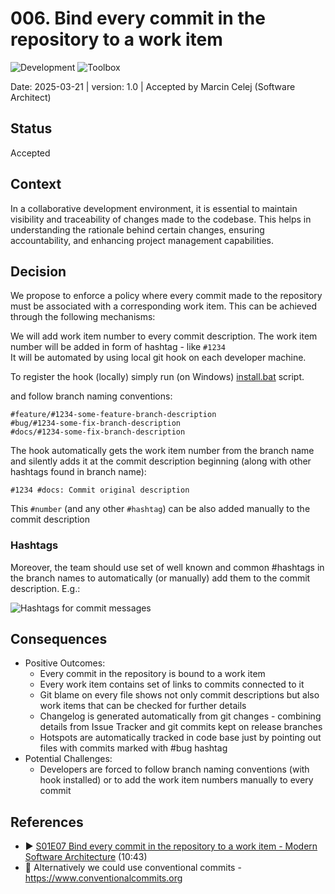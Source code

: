 # 006. Bind every commit in the repository to a work item
![Development](https://img.shields.io/badge/Development-lightgreen)
![Toolbox](https://img.shields.io/badge/Toolbox-brown)

Date: 2025-03-21 | version: 1.0 | Accepted by Marcin Celej (Software Architect)

## Status

Accepted

## Context

In a collaborative development environment, it is essential to maintain visibility and traceability of changes made to the codebase.
This helps in understanding the rationale behind certain changes, ensuring accountability, and enhancing project management capabilities.

## Decision

We propose to enforce a policy where every commit made to the repository must be associated with a corresponding work item.
This can be achieved through the following mechanisms:

We will add work item number to every commit description. 
The work item number will be added in form  of hashtag - like `#1234`<br/>
It will be automated by using local git hook on each developer machine.

To register the hook (locally) simply run (on Windows) [install.bat](../../../.hooks/install.bat) script.

and follow branch naming conventions:

```
#feature/#1234-some-feature-branch-description
#bug/#1234-some-fix-branch-description
#docs/#1234-some-fix-branch-description
```

The hook automatically gets the work item number from the branch name and silently adds it at the commit description beginning (along with other hashtags found in branch name):

```
#1234 #docs: Commit original description
```

This `#number` (and any other `#hashtag`) can be also added manually to the commit description

### Hashtags

Moreover, the team should use set of well known and common #hashtags in the branch names to automatically (or manually) add them to the commit description. E.g.:

<!--
```plantuml
@startmindmap
* Hash tags
++[#Orange] <U+0023>feature
+++_ A new feature
++[#brown] <U+0023>bug
+++_ A bug fix
++[#lightgreen] <U+0023>docs
+++_ Documentation only changes
-- <U+0023>refactor
---_ A code change that neither fixes a bug nor adds a feature
-- <U+0023>test
---_ Adding missing tests or correcting existing tests
-- <U+0023>build
---_ Changes that affect the build system
-- <U+0023>cleanup
---_ Changes that do not affect the meaning of the code (white-space, formatting, missing semi-colons, etc)
-- <U+0023>performance
---_ A code change that improves performance
@endmindmap
```
-->
![Hashtags for commit messages](https://www.plantuml.com/plantuml/png/R9B1JiCm38RlI7i7Ixi0NQK9hWWDmO4R9quJGbxYjf6Qk8fTjZqR1nw9Lo3fjh8AJati___pnSttvzTA5ADw5wp7RdPn3Sye3IZMChieYlNy9MAewGtkNelbykRslYBKFb9k5k_m086sS5PRppUHj-5Nl-dhKPlMKBdTGTUwkj4w4fs9BHivgf_Oz9w2eZeEmA7TWsaoIXAKvUY8LA5HZhbOvZCCMpegGHlK1EYqePWF9W4S8097G6lpTcG_2rKIFGLQwq8DtedaR-u89BVX6Cbehj7EYOxDIT2cTwqz9ZqUw0zGM5N9dTQKU986P2zAVc8sBM7eqp_vQxUShZ19yKcR6RWQjiCKBhUDKogbGqCBg3Xwr0ow6AyZv5rfkEKW2o0rLnE0Zk9W2cOOp__ZTRwB_9709keLfVTqUbC_0000__y30000) <!-- ← Generated image link. Do NOT modify it manually. -->

## Consequences

* Positive Outcomes:
  * Every commit in the repository is bound to a work item
  * Every work item contains set of links to commits connected to it
  * Git blame on every file shows not only commit descriptions but also work items that can be checked for further details
  * Changelog is generated automatically from git changes - combining details from Issue Tracker and git commits kept on release branches
  * Hotspots are automatically tracked in code base just by pointing out files with commits marked with #bug hashtag
* Potential Challenges:
  * Developers are forced to follow branch naming conventions (with hook installed) or to add the work item numbers manually to every commit

## References

* ▶️ [S01E07 Bind every commit in the repository to a work item - Modern Software Architecture](https://youtu.be/-6X551gnXR0) (10:43)
* 📖 Alternatively we could use conventional commits - https://www.conventionalcommits.org